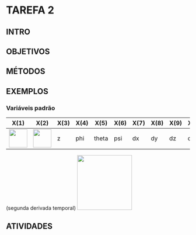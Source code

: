 TAREFA 2
========

## INTRO

## OBJETIVOS

## MÉTODOS

## EXEMPLOS
### Variáveis padrão 

| X(1) | X(2) | X(3) | X(4) | X(5)  | X(6) | X(7) | X(8) | X(9) | X(10) | X(11)  | X(12) |
|------|------|------|------|-------|------|------|------|------|-------|--------|-------|
|<img src="https://latex.codecogs.com/svg.latex?x " width="50" >|<img src="https://latex.codecogs.com/svg.latex?y " width="50">| z    | phi  | theta | psi  | dx   | dy   | dz   | dphi  | dtheta | dpsi  |


(segunda derivada temporal) <img src="https://latex.codecogs.com/svg.latex?\dot{\tilde{\phi}}=\dot{\phi}_d-\dot{\phi}=" width="150" > 

## ATIVIDADES

<!-- <img src="https://latex.codecogs.com/svg.latex?\dot{\tilde{\phi}}=\dot{\phi}_d-\dot{\phi}=" width="150" >  (segunda derivada temporal) -->
